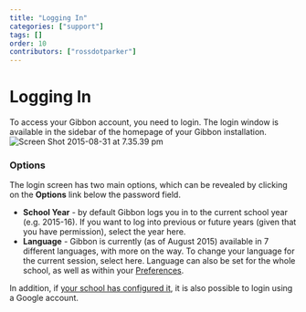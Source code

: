 ```yaml
---
title: "Logging In"
categories: ["support"]
tags: []
order: 10
contributors: ["rossdotparker"]
---
```


# Logging In

To access your Gibbon account, you need to login. The login window is available in the sidebar of the homepage of your Gibbon installation. ![Screen Shot 2015-08-31 at 7.35.39 pm](https://docs.gibbonedu.org/img/teachers/login-page.png)

### **Options**

The login screen has two main options, which can be revealed by clicking on the **Options** link below the password field.

*   **School Year** - by default Gibbon logs you in to the current school year (e.g. 2015-16). If you want to log into previous or future years (given that you have permission), select the year here.
*   **Language** - Gibbon is currently (as of August 2015) available in 7 different languages, with more on the way. To change your language for the current session, select here. Language can also be set for the whole school, as well as within your [Preferences](/user-guides/general/preferences).

In addition, if [your school has configured it](/getting-started/configuration/integrations/google-integration), it is also possible to login using a Google account.
